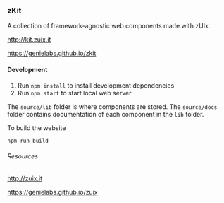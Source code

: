 ### zKit

A collection of framework-agnostic web components made with zUIx.

http://kit.zuix.it

https://genielabs.github.io/zkit


#### Development

1. Run `npm install` to install development dependencies
2. Run `npm start` to start local web server

The `source/lib` folder is where components are stored.
The `source/docs` folder contains documentation of each component in the `lib` folder.

To build the website

`npm run build`


###### Resources

http://zuix.it

https://genielabs.github.io/zuix
